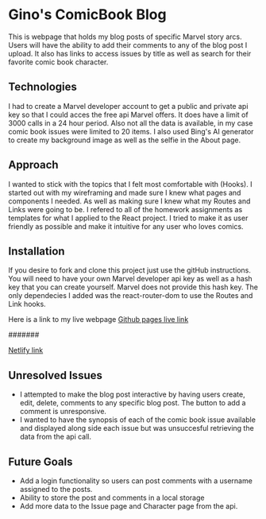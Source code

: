 # Gino's ComicBook Blog

This is webpage that holds my blog posts of specific Marvel story arcs. Users will have the ability to add their comments to any of the blog post I upload. It also has links to access issues by title as well as search for their favorite comic book character.

## Technologies

I had to create a Marvel developer account to get a public and private api key so that I could acces the free api Marvel offers. It does have a limit of 3000 calls in a 24 hour period. Also not all the data is available, in my case comic book issues were limited to 20 items. I also used Bing's AI generator to create my background image as well as the selfie in the About page.

## Approach

I wanted to stick with the topics that I felt most comfortable with (Hooks). I started out with my wireframing and made sure I knew what pages and components I needed. As well as making sure I knew what my Routes and Links were going to be. I refered to all of the homework assignments as templates for what I applied to the React project. I tried to make it as user friendly as possible and make it intuitive for any user who loves comics.

## Installation

If you desire to fork and clone this project just use the gitHub instructions. You will need to have your own Marvel developer api key as well as a hash key that you can create yourself. Marvel does not provide this hash key. The only dependecies I added was the react-router-dom to use the Routes and Link hooks.

Here is a link to my live webpage
[Github pages live link](https://gindogg878.github.io/comicbook-blog/)

#######

[Netlify link](https://ginoscomicbookblog.netlify.app/)

## Unresolved Issues

- I attempted to make the blog post interactive by having users create, edit, delete, comments to any specific blog post. The button to add a comment is unresponsive.
- I wanted to have the synopsis of each of the comic book issue available and displayed along side each issue but was unsuccesful retrieving the data from the api call.

## Future Goals

- Add a login functionality so users can post comments with a username assigned to the posts.
- Ability to store the post and comments in a local storage
- Add more data to the Issue page and Character page from the api.
